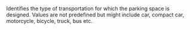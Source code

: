 Identifies the type of transportation for which the parking space is designed. Values are not predefined but might include car, compact car, motorcycle, bicycle, truck, bus etc.
